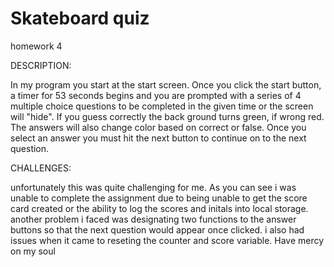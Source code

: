 # Skateboard quiz

homework 4

DESCRIPTION:

In my program you start at the start screen. Once you click the start button, a timer for 53 seconds begins and you are prompted with a series of 4 multiple choice questions to be completed in the given time or the screen will "hide". If you guess correctly the back ground turns green, if wrong red. The answers will also change color based on correct or false. Once you select an answer you must hit the next button to continue on to the next question.

CHALLENGES:

unfortunately this was quite challenging for me. As you can see i was unable to complete the assignment due to being unable to get the score card created or the ability to log the scores and initals into local storage. another problem i faced was designating two functions to the answer buttons so that the next question would appear once clicked. i also had issues when it came to reseting the counter and score variable. Have mercy on my soul
